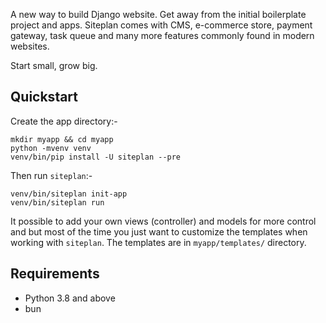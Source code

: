 

A new way to build Django website. Get away from the initial boilerplate project and apps. Siteplan comes with CMS, e-commerce store, payment gateway, task queue and many more features commonly found in modern websites.

Start small, grow big.

## Quickstart
Create the app directory:-

```
mkdir myapp && cd myapp
python -mvenv venv
venv/bin/pip install -U siteplan --pre
```

Then run `siteplan`:-

```
venv/bin/siteplan init-app
venv/bin/siteplan run
```

It possible to add your own views (controller) and models for more control and but most of the time you just want to customize the templates when working with `siteplan`. The templates are in `myapp/templates/` directory.

## Requirements
- Python 3.8 and above
- bun
